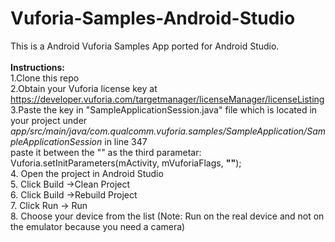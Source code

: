 # Vuforia-Samples-Android-Studio
This is a Android Vuforia Samples App ported for Android Studio.<br />
<br />
<b>Instructions:</b><br />
1.Clone this repo<br />
2.Obtain your Vuforia license key at https://developer.vuforia.com/targetmanager/licenseManager/licenseListing<br />
3.Paste the key in "SampleApplicationSession.java" file which is located in your project under<br /> <i>app/src/main/java/com.qualcomm.vuforia.samples/SampleApplication/SampleApplicationSession</i> in line 347<br />
  paste it between the "" as the third parametar: <br />
  Vuforia.setInitParameters(mActivity, mVuforiaFlags, <b>""</b>);<br />
4. Open the project in Android Studio<br />
5. Click Build ->Clean Project<br />
6. Click Build ->Rebuild Project<br />
7. Click Run -> Run <br />
8. Choose your device from the list (Note: Run on the real device and not on the emulator because you need a camera)<br />

